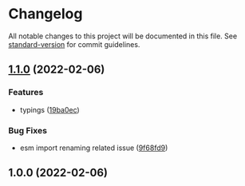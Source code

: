 # Changelog

All notable changes to this project will be documented in this file. See [standard-version](https://github.com/conventional-changelog/standard-version) for commit guidelines.

## [1.1.0](https://github.com/y-nk/remark-mdx-frontmatter-nextjs/compare/v1.0.0...v1.1.0) (2022-02-06)


### Features

* typings ([19ba0ec](https://github.com/y-nk/remark-mdx-frontmatter-nextjs/commit/19ba0ec91cd78b0c44c9997c2cd31597fd8056cf))


### Bug Fixes

* esm import renaming related issue ([9f68fd9](https://github.com/y-nk/remark-mdx-frontmatter-nextjs/commit/9f68fd9880aa1c56106866da171f117dd6475cbe))

## 1.0.0 (2022-02-06)
